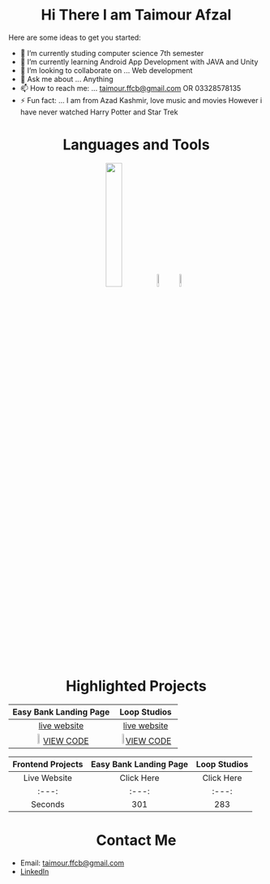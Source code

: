 
<h1 align="center">
 Hi There I am Taimour Afzal 
</h1>

Here are some ideas to get you started:

- 🔭 I’m currently studing computer science 7th semester 
- 🌱 I’m currently learning Android App Development with JAVA and Unity
- 👯 I’m looking to collaborate on ... Web development
- 💬 Ask me about ... Anything 
- 📫 How to reach me: ... taimour.ffcb@gmail.com OR 03328578135
- ⚡ Fun fact: ... I am from Azad Kashmir, love music and movies However i have never watched Harry Potter and Star Trek

<h1 align="center">
Languages and Tools 
</h1>

<p align="center">
<img class="center" width="25%" height="25%" src="https://www.freepnglogos.com/uploads/html5-logo-png/html5-logo-devextreme-multi-purpose-controls-html-javascript-3.png"> </img> <img width="8%" height="8%" src="https://brandslogos.com/wp-content/uploads/images/c-logo-black-and-white.png"> </img>
 <img width="8%" height="8%" src="https://brandslogos.com/wp-content/uploads/images/c-logo-1.png"> </img>

</p>

<h1 align="center">
Highlighted Projects 
</h1>

| Easy Bank Landing Page                               | Loop Studios  |    
|:-------------:                                       |:-------------:|
| [live website](https://easybanktaimour.netlify.app/) |[live website](https://loopstudiotaimour.netlify.app/) | 
| <img width="10%" height="10%" src="https://encrypted-tbn0.gstatic.com/images?q=tbn:ANd9GcQZWM9na5PcnybjMC5TB08Hm-0OKJt62f5dF14zPa14oqKJQpd6fIshZSYknt7fhUnr9q8&usqp=CAU"></img>[VIEW CODE](https://github.com/taimourz/Web-Development/tree/master/Projects/1%20Easy%20Bank%20Landing%20Page)|<img width="10%" height="10%" src="https://encrypted-tbn0.gstatic.com/images?q=tbn:ANd9GcQZWM9na5PcnybjMC5TB08Hm-0OKJt62f5dF14zPa14oqKJQpd6fIshZSYknt7fhUnr9q8&usqp=CAU"></img>[VIEW CODE](https://github.com/taimourz/Web-Development/tree/master/Projects/12%20Loop%20Studios)| 

| Frontend Projects | Easy Bank Landing Page | Loop Studios | 
| :---: | :---: | :---: | 
| Live Website | Click Here | Click Here |
| :---: | :---: | :---: | 
| Seconds | 301 | 283 | 290 |

<h1 align="center">
Contact Me 
</h1>

- Email: taimour.ffcb@gmail.com
- [LinkedIn](https://www.linkedin.com/in/muhammad-taimour-afzal-khan-5702061a9/) 

